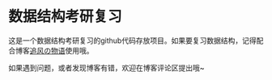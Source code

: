 # 数据结构考研复习
这是一个数据结构考研复习的github代码存放项目。如果要复习数据结构，记得配合博客[追风の物语](https://blog.seekwind.icu/tags/%E8%80%83%E7%A0%94)使用哦。

如果遇到问题，或者发现博客有错，欢迎在博客评论区提出哦~